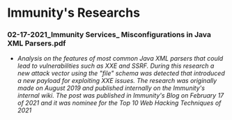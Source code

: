 # Immunity's Researchs

### **02-17-2021_Immunity Services_ Misconfigurations in Java XML Parsers.pdf**
- *Analysis on the features of most common Java XML parsers that could lead to vulnerabilities such as XXE and SSRF. During this research a new attack vector using the "file" schema was detected that introduced a new payload for exploiting XXE issues. The research was originally made on August 2019 and published internally on the Immunity's internal wiki. The post was published in Immunity's Blog on February 17 of 2021 and it was nominee for the Top 10 Web Hacking Techniques of 2021*
